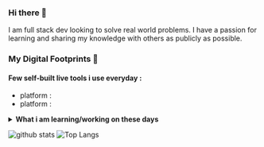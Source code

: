 ### Hi there 👋

I am full stack dev looking to solve real world problems. I have a passion for learning and sharing my knowledge with others as publicly as possible.

<p align='center'>
</p>

### My Digital Footprints 🌱

 

#### Few self-built live tools i use everyday :
*  platform : []()
*  platform : []()

<details>
 <summary><strong>What i am learning/working on these days</strong></summary>
 <ul>
   <li> .. </li>
   <li> .. </li>
   <li> .. </li>
  </ul>
</details>

![github stats]()
![Top Langs](https://github-readme-stats.vercel.app/api/top-langs/?username=singhkshitij&layout=compact&hide_border=true)

